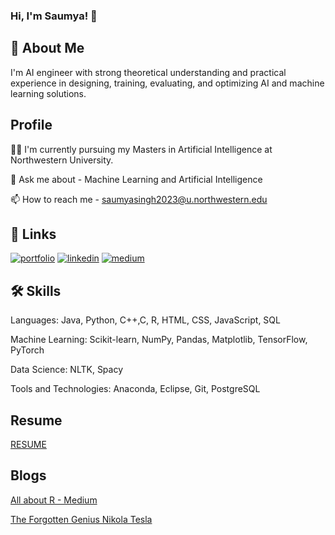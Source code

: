 
### Hi, I'm Saumya! 👋


## 🚀 About Me
I'm AI engineer with strong theoretical understanding and practical experience in designing, training, evaluating, and optimizing AI and machine learning solutions.

## Profile
👩‍💻 I'm currently pursuing my Masters in Artificial Intelligence at Northwestern University.

💬 Ask me about - Machine Learning and Artificial Intelligence

📫 How to reach me - saumyasingh2023@u.northwestern.edu






## 🔗 Links
[![portfolio](https://img.shields.io/badge/my_portfolio-000?style=for-the-badge&logo=ko-fi&logoColor=white)](https://saumyasingh98.github.io/)
[![linkedin](https://img.shields.io/badge/linkedin-0A66C2?style=for-the-badge&logo=linkedin&logoColor=white)](https://www.linkedin.com/in/saumyasingh98/)
[![medium](https://img.shields.io/badge/-Medium-black)](https://saumyasingh98.medium.com/)



## 🛠 Skills
Languages: Java, Python, C++,C, R, HTML, CSS, JavaScript, SQL

Machine Learning: Scikit-learn, NumPy, Pandas, Matplotlib, TensorFlow, PyTorch 

Data Science: NLTK, Spacy 

Tools and Technologies: Anaconda, Eclipse, Git, PostgreSQL

## Resume 

[RESUME](https://saumyasingh98.github.io/assets/Saumya_RESUMEfinal.docx.pdf)


## Blogs

[All about R - Medium](https://saumyasingh98.medium.com/all-about-r-2bb8ff874074)

[The Forgotten Genius Nikola Tesla](https://saumyasingh98.medium.com/the-forgotten-genius-nikola-tesla-d3da2f3741fd)
